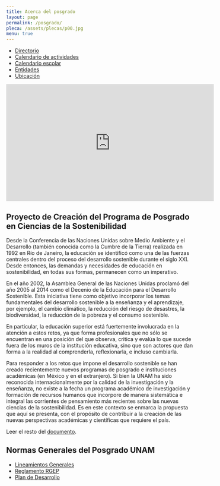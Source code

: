 ```yaml
---
title: Acerca del posgrado
layout: page
permalink: /posgrado/
pleca: /assets/plecas/p00.jpg
menu: true
---
```


 - [Directorio](/posgrado/directorio)
 - [Calendario de actividades](/posgrado/calendario)
 - [Calendario escolar](https://www.dgae.unam.mx/calendarios_escolares.html)
 - [Entidades](/posgrado/entidades)
 - [Ubicación](/posgrado/ubicacion)


<iframe width="560" height="315" src="https://www.youtube.com/embed/yEQ6jIR4zGs" frameborder="0" allow="accelerometer; autoplay; encrypted-media; gyroscope; picture-in-picture" allowfullscreen></iframe>


## Proyecto de Creación del Programa de Posgrado en Ciencias de la Sostenibilidad

Desde la Conferencia de las Naciones Unidas sobre Medio Ambiente y el
Desarrollo (también conocida como la Cumbre de la Tierra) realizada en
1992 en Río de Janeiro, la educación se identificó como una de las
fuerzas centrales dentro del proceso del desarrollo sostenible durante
el siglo XXI.  Desde entonces, las demandas y necesidades de educación
en sostenibilidad, en todas sus formas, permanecen como un imperativo.


En el año 2002, la Asamblea General de las Naciones Unidas proclamó
del año 2005 al 2014 como el Decenio de la Educación para el
Desarrollo Sostenible. Esta iniciativa tiene como objetivo incorporar
los temas fundamentales del desarrollo sostenible a la enseñanza y el
aprendizaje, por ejemplo, el cambio climático, la reducción del riesgo
de desastres, la biodiversidad, la reducción de la pobreza y el
consumo sostenible.

En particular, la educación superior está
fuertemente involucrada en la atención a estos retos, ya que forma
profesionales que no sólo se encuentran en una posición del que
observa, critica y evalúa lo que sucede fuera de los muros de la
institución educativa, sino que son actores que dan forma a la
realidad al comprenderla, reflexionarla, e incluso cambiarla.


Para responder a los retos que impone el desarrollo sostenible se han
creado recientemente nuevos programas de posgrado e instituciones
académicas (en México y en el extranjero). Si bien la UNAM ha sido
reconocida internacionalmente por la calidad de la investigación y la
enseñanza, no existe a la fecha un programa académico de investigación
y formación de recursos humanos que incorpore de manera sistemática e
integral las corrientes de pensamiento más recientes sobre las nuevas
ciencias de la sostenibilidad. Es en este contexto se enmarca la
propuesta que aquí se presenta, con el propósito de contribuir a la
creación de las nuevas perspectivas académicas y científicas que
requiere el país.

Leer el resto del [documento](/assets/docs/antecedentes.pdf).




## Normas Generales del Posgrado UNAM

 - [Lineamientos Generales](/assets/docs/lineamientos-generales.pdf)
 - [Reglamento RGEP](/assets/docs/reglamento-rgep.pdf)
 - [Plan de Desarrollo](/assets/docs/pdi-2015-2019.pdf)
